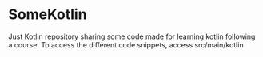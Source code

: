 # SomeKotlin
Just Kotlin repository sharing some code made for learning kotlin following a course. 
To access the different code snippets, access src/main/kotlin
